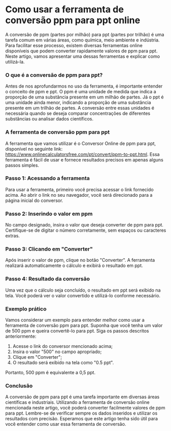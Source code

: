 Como usar a ferramenta de conversão ppm para ppt online
=======================================================

A conversão de ppm (partes por milhão) para ppt (partes por trilhão) é uma tarefa comum em várias áreas, como química, meio ambiente e indústria. Para facilitar esse processo, existem diversas ferramentas online disponíveis que podem converter rapidamente valores de ppm para ppt. Neste artigo, vamos apresentar uma dessas ferramentas e explicar como utilizá-la.

### O que é a conversão de ppm para ppt?

Antes de nos aprofundarmos no uso da ferramenta, é importante entender o conceito de ppm e ppt. O ppm é uma unidade de medida que indica a proporção de uma substância presente em um milhão de partes. Já o ppt é uma unidade ainda menor, indicando a proporção de uma substância presente em um trilhão de partes. A conversão entre essas unidades é necessária quando se deseja comparar concentrações de diferentes substâncias ou analisar dados científicos.

### A ferramenta de conversão ppm para ppt

A ferramenta que vamos utilizar é o Conversor Online de ppm para ppt, disponível no seguinte link: <https://www.onlinecalculatorsfree.com/pt/convert/ppm-to-ppt.html>. Essa ferramenta é fácil de usar e fornece resultados precisos em apenas alguns passos simples.

### Passo 1: Acessando a ferramenta

Para usar a ferramenta, primeiro você precisa acessar o link fornecido acima. Ao abrir o link no seu navegador, você será direcionado para a página inicial do conversor.

### Passo 2: Inserindo o valor em ppm

No campo designado, insira o valor que deseja converter de ppm para ppt. Certifique-se de digitar o número corretamente, sem espaços ou caracteres extras.

### Passo 3: Clicando em "Converter"

Após inserir o valor de ppm, clique no botão "Converter". A ferramenta realizará automaticamente o cálculo e exibirá o resultado em ppt.

### Passo 4: Resultado da conversão

Uma vez que o cálculo seja concluído, o resultado em ppt será exibido na tela. Você poderá ver o valor convertido e utilizá-lo conforme necessário.

### Exemplo prático

Vamos considerar um exemplo para entender melhor como usar a ferramenta de conversão ppm para ppt. Suponha que você tenha um valor de 500 ppm e queira convertê-lo para ppt. Siga os passos descritos anteriormente:

1. Acesse o link do conversor mencionado acima;
2. Insira o valor "500" no campo apropriado;
3. Clique em "Converter";
4. O resultado será exibido na tela como "0.5 ppt".

Portanto, 500 ppm é equivalente a 0,5 ppt.

### Conclusão

A conversão de ppm para ppt é uma tarefa importante em diversas áreas científicas e industriais. Utilizando a ferramenta de conversão online mencionada neste artigo, você poderá converter facilmente valores de ppm para ppt. Lembre-se de verificar sempre os dados inseridos e utilizar os resultados com precisão. Esperamos que este artigo tenha sido útil para você entender como usar essa ferramenta de conversão.